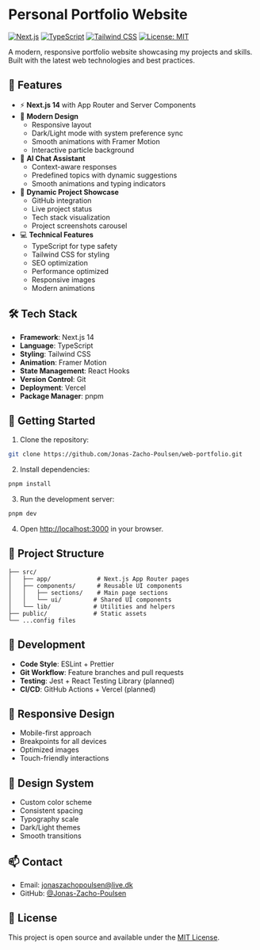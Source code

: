 # Personal Portfolio Website

[![Next.js](https://img.shields.io/badge/Next.js-14-black)](https://nextjs.org/)
[![TypeScript](https://img.shields.io/badge/TypeScript-5.3-blue)](https://www.typescriptlang.org/)
[![Tailwind CSS](https://img.shields.io/badge/Tailwind-3.4-38B2AC)](https://tailwindcss.com/)
[![License: MIT](https://img.shields.io/badge/License-MIT-yellow.svg)](https://opensource.org/licenses/MIT)

A modern, responsive portfolio website showcasing my projects and skills. Built with the latest web technologies and best practices.

## 🌟 Features

- ⚡ **Next.js 14** with App Router and Server Components
- 🎨 **Modern Design**
  - Responsive layout
  - Dark/Light mode with system preference sync
  - Smooth animations with Framer Motion
  - Interactive particle background
- 🤖 **AI Chat Assistant**
  - Context-aware responses
  - Predefined topics with dynamic suggestions
  - Smooth animations and typing indicators
- 🎯 **Dynamic Project Showcase**
  - GitHub integration
  - Live project status
  - Tech stack visualization
  - Project screenshots carousel
- 💻 **Technical Features**
  - TypeScript for type safety
  - Tailwind CSS for styling
  - SEO optimization
  - Performance optimized
  - Responsive images
  - Modern animations

## 🛠️ Tech Stack

- **Framework**: Next.js 14
- **Language**: TypeScript
- **Styling**: Tailwind CSS
- **Animation**: Framer Motion
- **State Management**: React Hooks
- **Version Control**: Git
- **Deployment**: Vercel
- **Package Manager**: pnpm

## 🚀 Getting Started

1. Clone the repository:
```bash
git clone https://github.com/Jonas-Zacho-Poulsen/web-portfolio.git
```

2. Install dependencies:
```bash
pnpm install
```

3. Run the development server:
```bash
pnpm dev
```

4. Open [http://localhost:3000](http://localhost:3000) in your browser.

## 📁 Project Structure

```
├── src/
│   ├── app/             # Next.js App Router pages
│   ├── components/      # Reusable UI components
│   │   ├── sections/    # Main page sections
│   │   └── ui/         # Shared UI components
│   └── lib/            # Utilities and helpers
├── public/             # Static assets
└── ...config files
```

## 🔧 Development

- **Code Style**: ESLint + Prettier
- **Git Workflow**: Feature branches and pull requests
- **Testing**: Jest + React Testing Library (planned)
- **CI/CD**: GitHub Actions + Vercel (planned)

## 📱 Responsive Design

- Mobile-first approach
- Breakpoints for all devices
- Optimized images
- Touch-friendly interactions

## 🎨 Design System

- Custom color scheme
- Consistent spacing
- Typography scale
- Dark/Light themes
- Smooth transitions

## 📫 Contact

- Email: jonaszachopoulsen@live.dk
- GitHub: [@Jonas-Zacho-Poulsen](https://github.com/Jonas-Zacho-Poulsen)

## 📄 License

This project is open source and available under the [MIT License](LICENSE). 